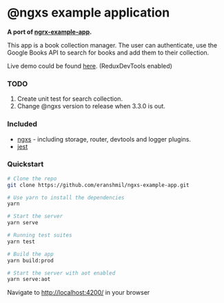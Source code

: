 # @ngxs example application

**A port of [ngrx-example-app](https://github.com/ngrx/platform/tree/master/example-app).**

This app is a book collection manager. The user can authenticate, use the Google Books API to search for books and add them to their collection.

Live demo could be found [here](https://ngxs-example-app.herokuapp.com). (ReduxDevTools enabled)

### TODO

1. Create unit test for search collection.
1. Change @ngxs version to release when 3.3.0 is out.

### Included

- [ngxs](https://ngxs.gitbook.io/ngxs/) - including storage, router, devtools and logger plugins.
- [jest](https://facebook.github.io/jest/)

### Quickstart

```bash
# Clone the repo
git clone https://github.com/eranshmil/ngxs-example-app.git

# Use yarn to install the dependencies
yarn

# Start the server
yarn serve

# Running test suites
yarn test

# Build the app
yarn build:prod

# Start the server with aot enabled
yarn serve:aot
```

Navigate to [http://localhost:4200/](http://localhost:4200/) in your browser
